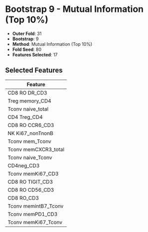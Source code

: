 # Bootstrap 9 - Mutual Information (Top 10%)

- **Outer Fold**: 31
- **Bootstrap**: 9
- **Method**: Mutual Information (Top 10%)
- **Fold Seed**: 80
- **Features Selected**: 17

## Selected Features

| Feature |
|---------|
| CD8 RO DR_CD3 |
| Treg memory_CD4 |
| Tconv naive_total |
| CD4 Treg_CD4 |
| CD8 RO CCR6_CD3 |
| NK Ki67_nonTnonB |
| Tconv mem_Tconv |
| Tconv memCXCR3_total |
| Tconv naive_Tconv |
| CD4neg_CD3 |
| Tconv memKi67_CD3 |
| CD8 RO TIGIT_CD3 |
| CD8 RO CD56_CD3 |
| CD8 RO_CD3 |
| Tconv memintB7_Tconv |
| Tconv memPD1_CD3 |
| Tconv memKi67_Tconv |
